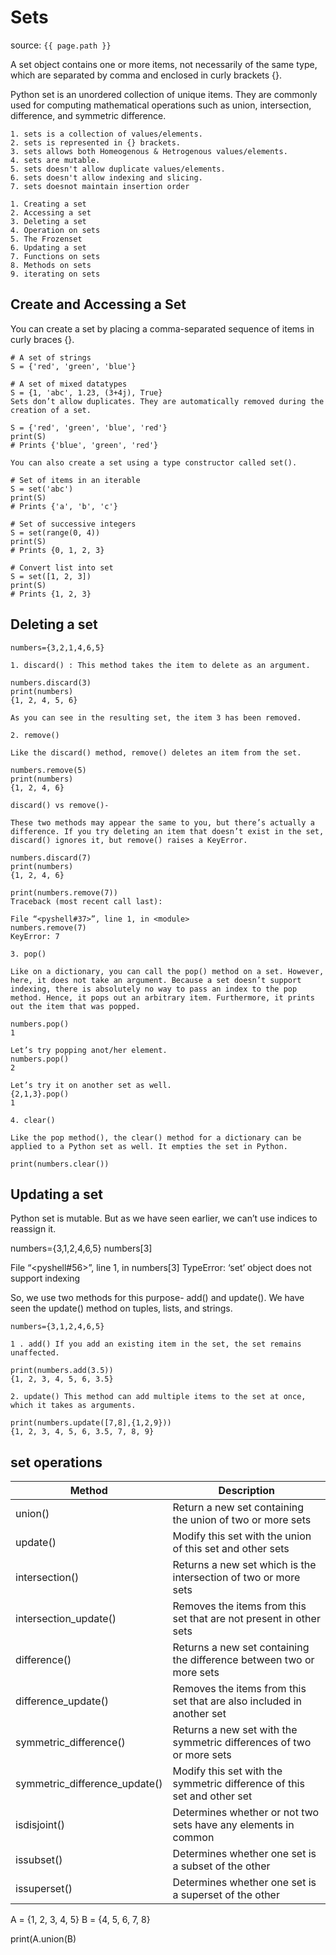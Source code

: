 # Sets

source: `{{ page.path }}`

A set object contains one or more items, not necessarily of the same type, which are separated by comma and enclosed in curly brackets {}.

Python set is an unordered collection of unique items. They are commonly used for computing mathematical operations such as union, intersection, difference, and symmetric difference.

```tip
1. sets is a collection of values/elements.
2. sets is represented in {} brackets.
3. sets allows both Homeogenous & Hetrogenous values/elements.
4. sets are mutable.
5. sets doesn't allow duplicate values/elements.
6. sets doesn't allow indexing and slicing.
7. sets doesnot maintain insertion order
```
```note
1. Creating a set
2. Accessing a set
3. Deleting a set
4. Operation on sets
5. The Frozenset
6. Updating a set
7. Functions on sets
8. Methods on sets
9. iterating on sets
```


## Create and Accessing a Set
You can create a set by placing a comma-separated sequence of items in curly braces {}.
```
# A set of strings
S = {'red', 'green', 'blue'}

# A set of mixed datatypes
S = {1, 'abc', 1.23, (3+4j), True}
Sets don’t allow duplicates. They are automatically removed during the creation of a set.

S = {'red', 'green', 'blue', 'red'}
print(S)
# Prints {'blue', 'green', 'red'}

You can also create a set using a type constructor called set().

# Set of items in an iterable
S = set('abc')
print(S)
# Prints {'a', 'b', 'c'}

# Set of successive integers
S = set(range(0, 4))
print(S)
# Prints {0, 1, 2, 3}

# Convert list into set
S = set([1, 2, 3])
print(S)
# Prints {1, 2, 3}

```
## Deleting a set 

```
numbers={3,2,1,4,6,5}

1. discard() : This method takes the item to delete as an argument.

numbers.discard(3)
print(numbers)
{1, 2, 4, 5, 6}

As you can see in the resulting set, the item 3 has been removed.

2. remove()

Like the discard() method, remove() deletes an item from the set.

numbers.remove(5)
print(numbers)
{1, 2, 4, 6}

discard() vs remove()-

These two methods may appear the same to you, but there’s actually a difference. If you try deleting an item that doesn’t exist in the set, discard() ignores it, but remove() raises a KeyError.

numbers.discard(7)
print(numbers)
{1, 2, 4, 6}

print(numbers.remove(7))
Traceback (most recent call last):

File “<pyshell#37>”, line 1, in <module>
numbers.remove(7)
KeyError: 7

3. pop()

Like on a dictionary, you can call the pop() method on a set. However, here, it does not take an argument. Because a set doesn’t support indexing, there is absolutely no way to pass an index to the pop method. Hence, it pops out an arbitrary item. Furthermore, it prints out the item that was popped.

numbers.pop()
1

Let’s try popping anot/her element.
numbers.pop()
2

Let’s try it on another set as well.
{2,1,3}.pop()
1

4. clear()

Like the pop method(), the clear() method for a dictionary can be applied to a Python set as well. It empties the set in Python.

print(numbers.clear())

```
## Updating a set
Python set is mutable. But as we have seen earlier, we can’t use indices to reassign it.

numbers={3,1,2,4,6,5}
numbers[3]

File “<pyshell#56>”, line 1, in <module>
numbers[3]
TypeError: ‘set’ object does not support indexing

So, we use two methods for this purpose- add() and update(). We have seen the update() method on tuples, lists, and strings.

```
numbers={3,1,2,4,6,5}

1 . add() If you add an existing item in the set, the set remains unaffected.

print(numbers.add(3.5))
{1, 2, 3, 4, 5, 6, 3.5}

2. update() This method can add multiple items to the set at once, which it takes as arguments.

print(numbers.update([7,8],{1,2,9}))
{1, 2, 3, 4, 5, 6, 3.5, 7, 8, 9}

```

## set operations

|Method	                            |Description                                                                |
|-----------------------------------|---------------------------------------------------------------------------|
|union()	                        | Return a new set containing the union of two or more sets                 |
|update()	                        | Modify this set with the union of this set and other sets                 |
|intersection()	                    | Returns a new set which is the intersection of two or more sets           |
|intersection_update()	            | Removes the items from this set that are not present in other sets        |
|difference()	                    | Returns a new set containing the difference between two or more sets      |
|difference_update()	            | Removes the items from this set that are also included in another set     |
|symmetric_difference()	            | Returns a new set with the symmetric differences of two or more sets      |
|symmetric_difference_update()	    | Modify this set with the symmetric difference of this set and other set   |
|isdisjoint()	                    | Determines whether or not two sets have any elements in common            |
|issubset()	                        | Determines whether one set is a subset of the other                       |
|issuperset()	                    | Determines whether one set is a superset of the other                     |

A = {1, 2, 3, 4, 5}
B = {4, 5, 6, 7, 8}

print(A.union(B)
